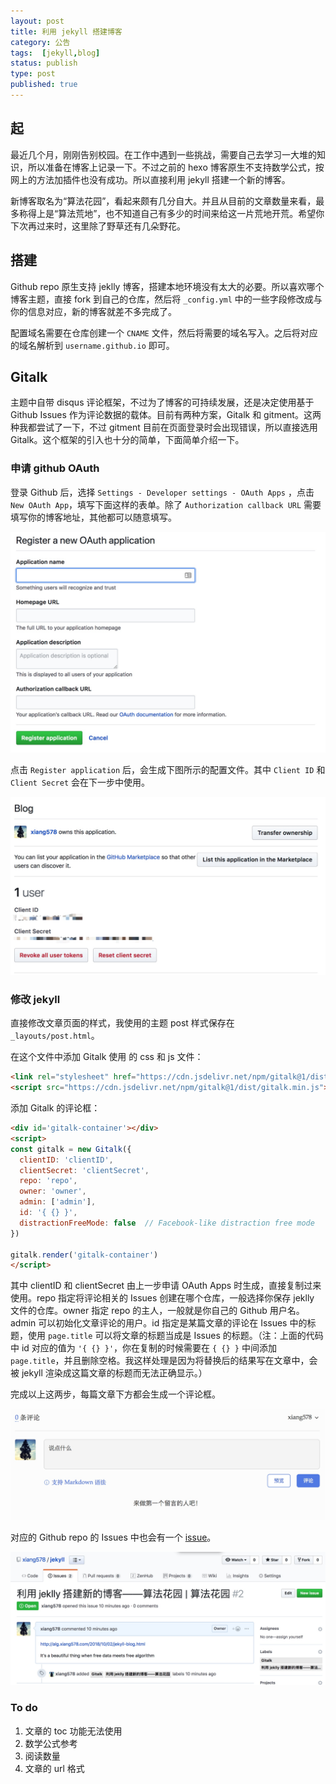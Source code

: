 ```yaml
---
layout: post
title: 利用 jekyll 搭建博客
category: 公告
tags:  [jekyll,blog]
status: publish
type: post
published: true
---
```


## 起

最近几个月，刚刚告别校园。在工作中遇到一些挑战，需要自己去学习一大堆的知识，所以准备在博客上记录一下。不过之前的 hexo 博客原生不支持数学公式，按网上的方法加插件也没有成功。所以直接利用 jekyll 搭建一个新的博客。

新博客取名为“算法花园”，看起来颇有几分自大。并且从目前的文章数量来看，最多称得上是“算法荒地”，也不知道自己有多少的时间来给这一片荒地开荒。希望你下次再过来时，这里除了野草还有几朵野花。

## 搭建

Github repo 原生支持 jeklly 博客，搭建本地环境没有太大的必要。所以喜欢哪个博客主题，直接 fork 到自己的仓库，然后将 `_config.yml` 中的一些字段修改成与你的信息对应，新的博客就差不多完成了。

配置域名需要在仓库创建一个 `CNAME` 文件，然后将需要的域名写入。之后将对应的域名解析到 `username.github.io` 即可。

## Gitalk

主题中自带 disqus 评论框架，不过为了博客的可持续发展，还是决定使用基于 Github Issues 作为评论数据的载体。目前有两种方案，Gitalk 和 gitment。这两种我都尝试了一下，不过 gitment 目前在页面登录时会出现错误，所以直接选用 Gitalk。这个框架的引入也十分的简单，下面简单介绍一下。

### 申请 github OAuth

登录 Github 后，选择 `Settings - Developer settings - OAuth Apps` ，点击 `New OAuth App`，填写下面这样的表单。除了 `Authorization callback URL` 需要填写你的博客地址，其他都可以随意填写。

![New OAuth App](/assets/media/15384470592888.jpg)

点击 `Register application` 后，会生成下图所示的配置文件。其中 `Client ID` 和 `Client Secret` 会在下一步中使用。

![OAuth Info](/assets/media/15384474502098.jpg)

### 修改 jekyll 

直接修改文章页面的样式，我使用的主题 post 样式保存在 `_layouts/post.html`。

在这个文件中添加 Gitalk 使用 的 css 和 js 文件：

```html
<link rel="stylesheet" href="https://cdn.jsdelivr.net/npm/gitalk@1/dist/gitalk.css">
<script src="https://cdn.jsdelivr.net/npm/gitalk@1/dist/gitalk.min.js"></script>
```

添加 Gitalk 的评论框：

```html
<div id='gitalk-container'></div>
<script>
const gitalk = new Gitalk({
  clientID: 'clientID',
  clientSecret: 'clientSecret',
  repo: 'repo',
  owner: 'owner',
  admin: ['admin'],
  id: '{ {} }',
  distractionFreeMode: false  // Facebook-like distraction free mode
})

gitalk.render('gitalk-container')
</script>
```

其中 clientID 和 clientSecret 由上一步申请 OAuth Apps 时生成，直接复制过来使用。repo 指定将评论相关的 Issues 创建在哪个仓库，一般选择你保存 jeklly 文件的仓库。owner 指定 repo 的主人，一般就是你自己的 Github 用户名。admin 可以初始化文章评论的用户。id 指定是某篇文章的评论在 Issues 中的标题，使用 `page.title` 可以将文章的标题当成是 Issues 的标题。（注：上面的代码中 id 对应的值为 `'{ {} }'`，你在复制的时候需要在 `{ {} }` 中间添加 `page.title`，并且删除空格。我这样处理是因为将替换后的结果写在文章中，会被 jekyll 渲染成这篇文章的标题而无法正确显示。）

完成以上这两步，每篇文章下方都会生成一个评论框。

![Gitalk comment](/assets/media/15384487576688.jpg)

对应的 Github repo 的 Issues 中也会有一个 [issue](https://github.com/xiang578/jekyll/issues/2)。

![issues](/assets/media/15384488255059.jpg)

### To do

1. 文章的 toc 功能无法使用
2. 数学公式参考
3. 阅读数量
4. 文章的 url 格式


